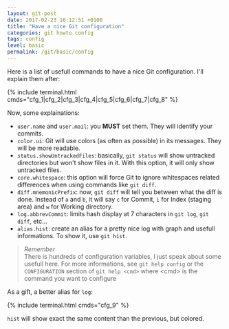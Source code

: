 ```yaml
---
layout: git-post
date: 2017-02-23 16:12:51 +0100
title: "Have a nice Git configuration"
categories: git howto config
tags: config
level: basic
permalink: /git/basic/config
---
```


Here is a list of usefull commands to have a nice Git configuration. I'll explain them after:

{% include terminal.html cmds="cfg_1|cfg_2|cfg_3|cfg_4|cfg_5|cfg_6|cfg_7|cfg_8" %}

Now, some explainations:

- `user.name` and `user.mail`: you **MUST** set them. They will identify your commits.
- `color.ui`: Git will use colors (as often as possible) in its messages. They will be more readable.
- `status.showUntrackedFiles`: basically, `git status` will show untracked directories but won't show files in it. With this option, it will only show untracked files.
- `core.whitespace`: this option will force Git to ignore whitespaces related differences when using commands like `git diff`.
- `diff.mnemonicPrefix`: now, `git diff` will tell you between what the diff is done. Instead of `a` and `b`, it will say `c` for Commit, `i` for Index (staging area) and `w` for Working directory.
- `log.abbrevCommit`: limits hash display at 7 characters in `git log`, `git diff`, etc...
- `alias.hist`: create an alias for a pretty nice log with graph and usefull informations. To show it, use `git hist`.

> *Remember*  
> There is hundreds of configuration variables, I just speak about some usefull here. For more informations, see `git help config` or the `CONFIGURATION` section of `git help <cmd>` where &lt;cmd&gt; is the command you want to configure

As a gift, a better alias for `log`:

{% include terminal.html cmds="cfg_9" %}

`hist` will show exact the same content than the previous, but colored.